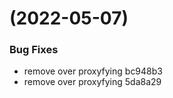 #  (2022-05-07)


### Bug Fixes

* remove over proxyfying bc948b3
* remove over proxyfying 5da8a29



